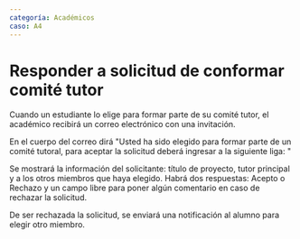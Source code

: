 ```yaml
---
categoría: Académicos
caso: A4
---
```


# Responder a solicitud de conformar comité tutor

Cuando un estudiante lo elige para formar parte de su comité tutor, el
académico recibirá un correo electrónico con una invitación. 

En el cuerpo del correo dirá "Usted ha sido elegido para formar parte
de un comité tutoral, para aceptar la solicitud deberá ingresar a la
siguiente liga: <liga>"

Se mostrará la información del solicitante: título de proyecto, tutor
principal y a los otros miembros que haya elegido. Habrá dos
respuestas: Acepto o Rechazo y un campo libre para poner algún
comentario en caso de rechazar la solicitud.

De ser rechazada la solicitud, se enviará una notificación al alumno
para elegir otro miembro.

